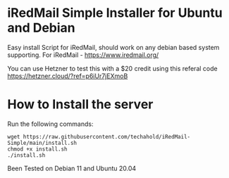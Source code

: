 # iRedMail Simple Installer for Ubuntu and Debian
Easy install Script for iRedMail, should work on any debian based system supporting. For iRedMail - https://www.iredmail.org/

You can use Hetzner to test this with a $20 credit using this referal code https://hetzner.cloud/?ref=p6iUr7jEXmoB

# How to Install the server

Run the following commands:
```
wget https://raw.githubusercontent.com/techahold/iRedMail-Simple/main/install.sh
chmod +x install.sh
./install.sh
```

Been Tested on Debian 11 and Ubuntu 20.04
